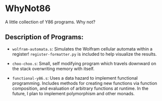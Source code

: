 # WhyNot86
A little collection of Y86 programs. Why not?

## Description of Programs:
-  `wolfram-automata.s`: Simulates the Wolfram cellular automata within a register! `register-formatter.py` is included to help visualize the results. 

- `choo-choo.s`: Small, self modifying program which travels downward on the stack overwriting memory with itself.

- `functional-y86.s`: Uses a data hazard to implement functional programming. Includes methods for creating new functions via function composition, and evaluation of arbitrary functions at runtime. In the future, I plan to implement polymorphism and other monads. 
